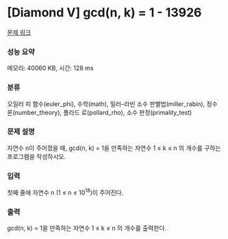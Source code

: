 # [Diamond V] gcd(n, k) = 1 - 13926 

[문제 링크](https://www.acmicpc.net/problem/13926) 

### 성능 요약

메모리: 40060 KB, 시간: 128 ms

### 분류

오일러 피 함수(euler_phi), 수학(math), 밀러–라빈 소수 판별법(miller_rabin), 정수론(number_theory), 폴라드 로(pollard_rho), 소수 판정(primality_test)

### 문제 설명

<p>자연수 n이 주어졌을 때, gcd(n, k) = 1을 만족하는 자연수 1 ≤ k ≤ n 의 개수를 구하는 프로그램을 작성하시오.</p>

### 입력 

 <p>첫째 줄에 자연수 n (1 ≤ n ≤ 10<sup>18</sup>)이 주어진다.</p>

### 출력 

 <p>gcd(n, k) = 1을 만족하는 자연수 1 ≤ k ≤ n 의 개수를 출력한다.</p>

